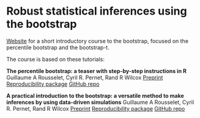 # Robust statistical inferences using the bootstrap

[Website](https://grousselet.github.io/bootcourse/) for a short introductory course to the bootstrap, focused on the percentile bootstrap and the bootstrap-t.

The course is based on these tutorials:

**The percentile bootstrap: a teaser with step-by-step instructions in R**
Guillaume A Rousselet, Cyril R. Pernet, Rand R Wilcox 
[Preprint](https://psyarxiv.com/kxarf)
[Reproducibility package](https://osf.io/dvuze/)
[GitHub repo](https://github.com/GRousselet/bootsteps)

**A practical introduction to the bootstrap: a versatile method to make inferences by using data-driven simulations**
Guillaume A Rousselet, Cyril R. Pernet, Rand R Wilcox 
[Preprint](https://psyarxiv.com/h8ft7) 
[Reproducibility package](https://osf.io/8b4t5/)
[GitHub repo](https://github.com/GRousselet/bootstrap)
